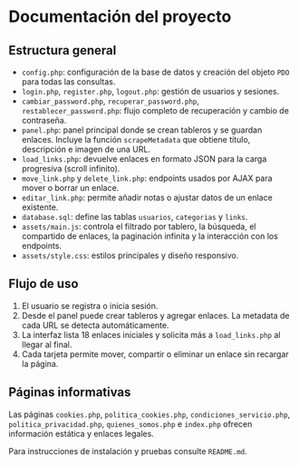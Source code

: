 # Documentación del proyecto

## Estructura general

- `config.php`: configuración de la base de datos y creación del objeto `PDO` para todas las consultas.
- `login.php`, `register.php`, `logout.php`: gestión de usuarios y sesiones.
- `cambiar_password.php`, `recuperar_password.php`, `restablecer_password.php`: flujo completo de recuperación y cambio de contraseña.
- `panel.php`: panel principal donde se crean tableros y se guardan enlaces. Incluye la función `scrapeMetadata` que obtiene título, descripción e imagen de una URL.
- `load_links.php`: devuelve enlaces en formato JSON para la carga progresiva (scroll infinito).
- `move_link.php` y `delete_link.php`: endpoints usados por AJAX para mover o borrar un enlace.
- `editar_link.php`: permite añadir notas o ajustar datos de un enlace existente.
- `database.sql`: define las tablas `usuarios`, `categorias` y `links`.
- `assets/main.js`: controla el filtrado por tablero, la búsqueda, el compartido de enlaces, la paginación infinita y la interacción con los endpoints.
- `assets/style.css`: estilos principales y diseño responsivo.

## Flujo de uso

1. El usuario se registra o inicia sesión.
2. Desde el panel puede crear tableros y agregar enlaces. La metadata de cada URL se detecta automáticamente.
3. La interfaz lista 18 enlaces iniciales y solicita más a `load_links.php` al llegar al final.
4. Cada tarjeta permite mover, compartir o eliminar un enlace sin recargar la página.

## Páginas informativas

Las páginas `cookies.php`, `politica_cookies.php`, `condiciones_servicio.php`, `politica_privacidad.php`, `quienes_somos.php` e `index.php` ofrecen información estática y enlaces legales.

Para instrucciones de instalación y pruebas consulte `README.md`.
